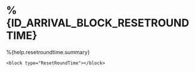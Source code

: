# %{ID_ARRIVAL_BLOCK_RESETROUNDTIME}

%{help.resetroundtime.summary}

```
<block type="ResetRoundTime"></block>
```